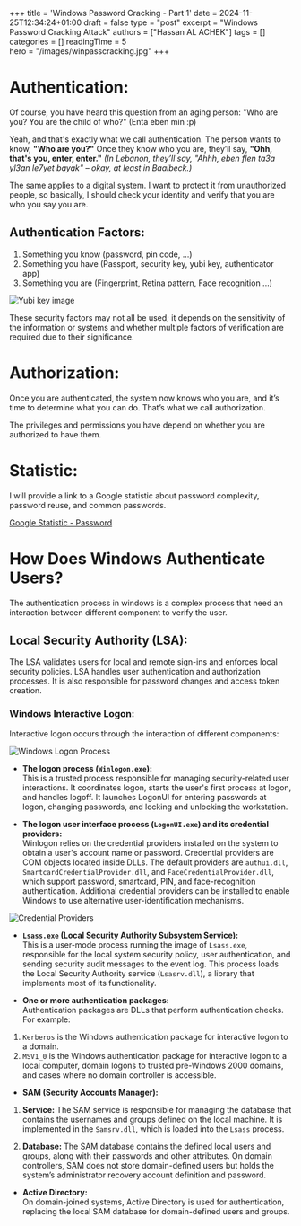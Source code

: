 +++
title = 'Windows Password Cracking - Part 1'
date = 2024-11-25T12:34:24+01:00
draft = false
type = "post"
excerpt = "Windows Password Cracking Attack"
authors = ["Hassan AL ACHEK"]
tags = []
categories = []
readingTime = 5  
hero = "/images/winpasscracking.jpg"
+++

# Authentication:
Of course, you have heard this question from an aging person:
"Who are you? You are the child of who?" (Enta eben min :p)

Yeah, and that's exactly what we call authentication. The person wants to know, **"Who are you?"**
Once they know who you are, they’ll say, **"Ohh, that's you, enter, enter."** *(In Lebanon, they’ll say, "Ahhh, eben flen ta3a yl3an le7yet bayak" – okay, at least in Baalbeck.)*

The same applies to a digital system. I want to protect it from unauthorized people, so basically, I should check your identity and verify that you are who you say you are.

## Authentication Factors:
1. Something you know (password, pin code, ...)
2. Something you have (Passport, security key, yubi key, authenticator app)
3. Something you are (Fingerprint, Retina pattern, Face recognition ...)

![Yubi key image](/images/yubikey.jpg)

These security factors may not all be used; it depends on the sensitivity of the information or systems and whether multiple factors of verification are required due to their significance.

# Authorization:
Once you are authenticated, the system now knows who you are, and it’s time to determine what you can do. That’s what we call authorization. 

The privileges and permissions you have depend on whether you are authorized to have them.

# Statistic:
I will provide a link to a Google statistic about password complexity, password reuse, and common passwords.

[Google Statistic - Password](https://storage.googleapis.com/gweb-uniblog-publish-prod/documents/PasswordCheckup-HarrisPoll-InfographicFINAL.pdf)

# How Does Windows Authenticate Users?
The authentication process in windows is a complex process that need an interaction between different component to verify the user.

## Local Security Authority (LSA):
The LSA validates users for local and remote sign-ins and enforces local security policies. LSA handles user authentication and authorization processes. It is also responsible for password changes and access token creation.

### Windows Interactive Logon:
Interactive logon occurs through the interaction of different components:

![Windows Logon Process](/images/logonWindowsProcess.png)

- **The logon process (`Winlogon.exe`):**  
  This is a trusted process responsible for managing security-related user interactions. It coordinates logon, starts the user's first process at logon, and handles logoff. It launches LogonUI for entering passwords at logon, changing passwords, and locking and unlocking the workstation.

- **The logon user interface process (`LogonUI.exe`) and its credential providers:**  
  Winlogon relies on the credential providers installed on the system to obtain a user's account name or password. Credential providers are COM objects located inside DLLs. The default providers are `authui.dll`, `SmartcardCredentialProvider.dll`, and `FaceCredentialProvider.dll`, which support password, smartcard, PIN, and face-recognition authentication. Additional credential providers can be installed to enable Windows to use alternative user-identification mechanisms.


![Credential Providers](/images/credentialprovoders.png)


- **`Lsass.exe` (Local Security Authority Subsystem Service):**  
  This is a user-mode process running the image of `Lsass.exe`, responsible for the local system security policy, user authentication, and sending security audit messages to the event log. This process loads the Local Security Authority service (`Lsasrv.dll`), a library that implements most of its functionality.

- **One or more authentication packages:**  
Authentication packages are DLLs that perform authentication checks. For example:  
1. `Kerberos` is the Windows authentication package for interactive logon to a domain.  
2. `MSV1_0` is the Windows authentication package for interactive logon to a local computer, domain logons to trusted pre-Windows 2000 domains, and cases where no domain controller is accessible.

- **SAM (Security Accounts Manager):**  
1. **Service:** The SAM service is responsible for managing the database that contains the usernames and groups defined on the local machine. It is implemented in the `Samsrv.dll`, which is loaded into the `Lsass` process.  

2. **Database:** The SAM database contains the defined local users and groups, along with their passwords and other attributes. On domain controllers, SAM does not store domain-defined users but holds the system’s administrator recovery account definition and password.

- **Active Directory:**  
  On domain-joined systems, Active Directory is used for authentication, replacing the local SAM database for domain-defined users and groups.



